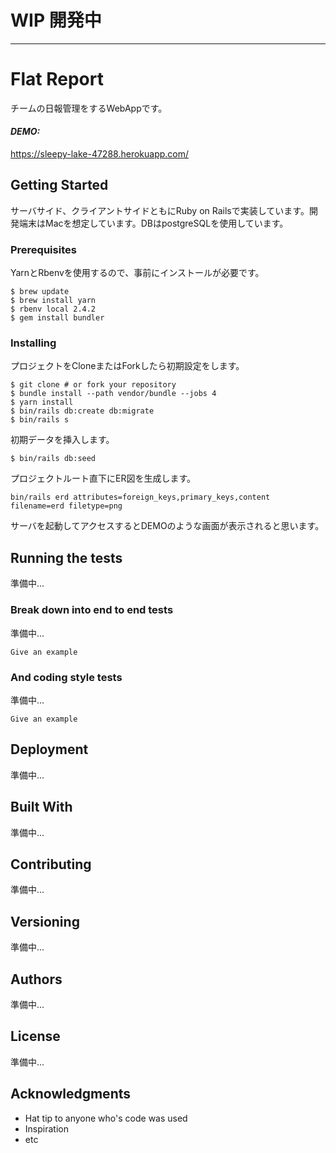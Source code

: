 # WIP 開発中

---

# Flat Report

チームの日報管理をするWebAppです。

#### _DEMO:_

https://sleepy-lake-47288.herokuapp.com/

## Getting Started

サーバサイド、クライアントサイドともにRuby on Railsで実装しています。開発端末はMacを想定しています。DBはpostgreSQLを使用しています。

### Prerequisites

YarnとRbenvを使用するので、事前にインストールが必要です。

```
$ brew update
$ brew install yarn
$ rbenv local 2.4.2
$ gem install bundler
```

### Installing

プロジェクトをCloneまたはForkしたら初期設定をします。

```
$ git clone # or fork your repository
$ bundle install --path vendor/bundle --jobs 4
$ yarn install
$ bin/rails db:create db:migrate
$ bin/rails s
```

初期データを挿入します。

```
$ bin/rails db:seed
```

プロジェクトルート直下にER図を生成します。

```
bin/rails erd attributes=foreign_keys,primary_keys,content filename=erd filetype=png
```


サーバを起動してアクセスするとDEMOのような画面が表示されると思います。

## Running the tests

準備中...

### Break down into end to end tests

準備中...

```
Give an example
```

### And coding style tests

準備中...

```
Give an example
```

## Deployment

準備中...

## Built With

準備中...

<!-- * [Dropwizard](http://www.dropwizard.io/1.0.2/docs/) - The web framework used
* [Maven](https://maven.apache.org/) - Dependency Management
* [ROME](https://rometools.github.io/rome/) - Used to generate RSS Feeds -->

## Contributing

準備中...

<!-- Please read [CONTRIBUTING.md](https://gist.github.com/PurpleBooth/b24679402957c63ec426) for details on our code of conduct, and the process for submitting pull requests to us.
 -->

## Versioning

準備中...

<!-- We use [SemVer](http://semver.org/) for versioning. For the versions available, see the [tags on this repository](https://github.com/your/project/tags). -->

## Authors

準備中...

<!-- * **Billie Thompson** - *Initial work* - [PurpleBooth](https://github.com/PurpleBooth)

See also the list of [contributors](https://github.com/your/project/contributors) who participated in this project. -->

## License

準備中...

<!-- This project is licensed under the MIT License - see the [LICENSE.md](LICENSE.md) file for details -->

## Acknowledgments

* Hat tip to anyone who's code was used
* Inspiration
* etc
